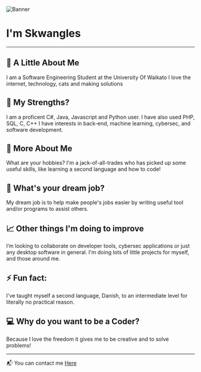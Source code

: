 ![Banner](https://i.ibb.co/sKJsN59/bannerimage.jpg)


# **I'm Skwangles**

---

## :bust_in_silhouette: A Little About Me
   I am a Software Engineering Student at the University Of Waikato
   I love the internet, technology, cats and making solutions

## :muscle: My Strengths?
 I am a proficent C#, Java, Javascript and Python user.
 I have also used PHP, SQL, C, C++
 I have interests in back-end, machine learning, cybersec, and software development.

## :speech_balloon: More About Me
  What are your hobbies?
  I'm a jack-of-all-trades who has picked up some useful skills, like learning a second language and how to code!

## :briefcase: What's your dream job?
  My dream job is to help make people's jobs easier by writing useful tool and/or programs to assist others.

## :chart_with_upwards_trend: Other things I'm doing to improve
I’m looking to collaborate on developer tools, cybersec applications or just any desktop software in general.
I'm doing lots of little projects for myself, and those around me.

## ⚡ Fun fact: 
I've taught myself a second language, Danish, to an intermediate level for literally no practical reason.

## :computer: Why do you want to be a Coder?</h2>
  Because I love the freedom it gives me to be creative and to solve problems!

---

:mailbox_with_mail: You can contact me [Here](mailto:skwangles@gmail.com?subject=Contacting%20You%20From%20Github!)

